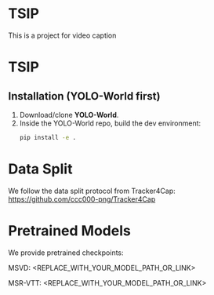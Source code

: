# TSIP
This is a project for video caption
# TSIP

## Installation (YOLO-World first)
1. Download/clone **YOLO-World**.
2. Inside the YOLO-World repo, build the dev environment:
   ```bash
   pip install -e .

# Data Split

We follow the data split protocol from Tracker4Cap:
https://github.com/ccc000-png/Tracker4Cap

# Pretrained Models

We provide pretrained checkpoints:

MSVD: <REPLACE_WITH_YOUR_MODEL_PATH_OR_LINK>

MSR-VTT: <REPLACE_WITH_YOUR_MODEL_PATH_OR_LINK>
